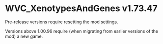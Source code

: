 # WVC_XenotypesAndGenes v1.73.47
 
Pre-release versions require resetting the mod settings.

Versions above 1.00.96 require (when migrating from earlier versions of the mod) a new game.